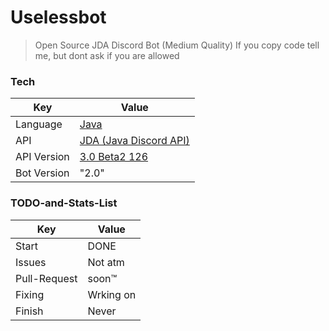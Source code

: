 # Uselessbot
>Open Source JDA Discord Bot (Medium Quality)
>If you copy code tell me, but dont ask if you are allowed
### Tech

|   Key   |  Value  |
|   ---   |  -----  |
| Language | [Java][Java] |
| API | [JDA (Java Discord API)][JDA]|
| API Version | [3.0 Beta2 126][Version] |
| Bot Version | "2.0" |

### TODO-and-Stats-List
|   Key   |  Value  |
|   ---   |  -----  |
| Start   |  DONE   |
| Issues  | Not atm |
| Pull-Request | soon™ |
| Fixing  | Wrking on |
| Finish  |  Never  |

[Java]: <https://Java.com>
[JDA]: <http://home.dv8tion.net:8080/job/JDA/>
[Version]: <http://home.dv8tion.net:8080/job/JDA/126/>
